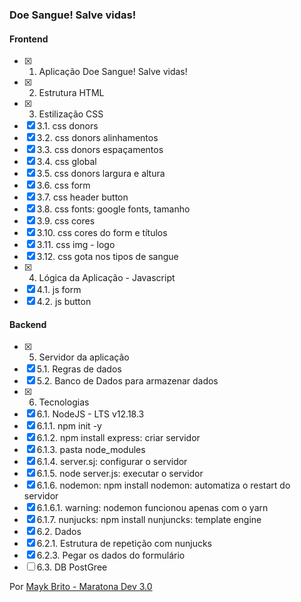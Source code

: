 ### Doe Sangue! Salve vidas!

#### Frontend 

- [x] 1. Aplicação Doe Sangue! Salve vidas!
- [x] 2. Estrutura HTML 
- [x] 3. Estilização CSS
- [x] 3.1. css donors
- [x] 3.2. css donors alinhamentos
- [x] 3.3. css donors espaçamentos
- [x] 3.4. css global
- [x] 3.5. css donors largura e altura
- [x] 3.6. css form
- [x] 3.7. css header button
- [x] 3.8. css fonts: google fonts, tamanho
- [x] 3.9. css cores 
- [x] 3.10. css cores do form e títulos
- [x] 3.11. css img - logo 
- [x] 3.12. css gota nos tipos de sangue 
- [x] 4. Lógica da Aplicação - Javascript
- [x] 4.1. js form
- [x] 4.2. js button

#### Backend

- [x] 5. Servidor da aplicação
- [x] 5.1. Regras de dados
- [x] 5.2. Banco de Dados para armazenar dados
- [x] 6. Tecnologias 
- [x] 6.1. NodeJS - LTS v12.18.3
- [x] 6.1.1. npm init -y
- [x] 6.1.2. npm install express: criar servidor
- [x] 6.1.3. pasta node_modules
- [x] 6.1.4. server.sj: configurar o servidor
- [x] 6.1.5. node server.js: executar o servidor
- [x] 6.1.6. nodemon: npm install nodemon: automatiza o restart do servidor
- [x] 6.1.6.1. warning: nodemon funcionou apenas com o yarn
- [x] 6.1.7. nunjucks: npm install nunjuncks: template engine
- [x] 6.2. Dados
- [x] 6.2.1. Estrutura de repetição com nunjucks
- [x] 6.2.3. Pegar os dados do formulário
- [ ] 6.3. DB PostGree

Por [Mayk Brito - Maratona Dev 3.0](https://github.com/maykbrito)